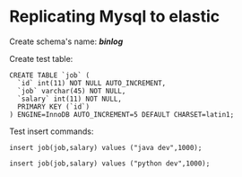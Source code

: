 # Replicating Mysql to elastic 

Create schema's name: ***binlog***

Create test table: 

```
CREATE TABLE `job` (
  `id` int(11) NOT NULL AUTO_INCREMENT,
  `job` varchar(45) NOT NULL,
  `salary` int(11) NOT NULL,
  PRIMARY KEY (`id`)
) ENGINE=InnoDB AUTO_INCREMENT=5 DEFAULT CHARSET=latin1;
```

Test insert commands:
```
insert job(job,salary) values ("java dev",1000);

insert job(job,salary) values ("python dev",1000);
```
